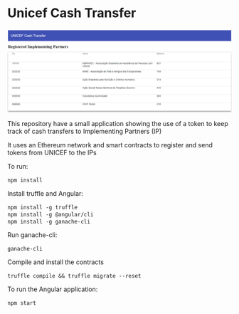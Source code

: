 # Unicef Cash Transfer

![Application](unicef.png)

This repository have a small application showing the use of a token to keep track of cash transfers to Implementing Partners (IP)

It uses an Ethereum network and smart contracts to register and send tokens from UNICEF to the IPs

To run:

```
npm install
```

Install truffle and Angular:

```
npm install -g truffle
npm install -g @angular/cli
npm install -g ganache-cli
```

Run ganache-cli:

```
ganache-cli
```

Compile and install the contracts
```
truffle compile && truffle migrate --reset
```

To run the Angular application:

```
npm start
```